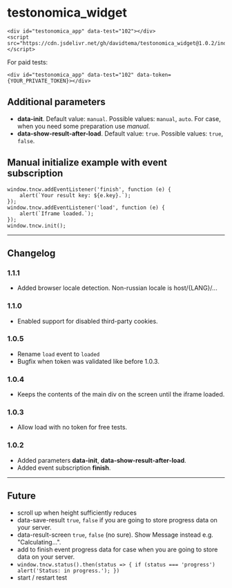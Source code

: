 # testonomica_widget

    <div id="testonomica_app" data-test="102"></div>
    <script src="https://cdn.jsdelivr.net/gh/davidtema/testonomica_widget@1.0.2/index.min.js"></script>

For paid tests:

    <div id="testonomica_app" data-test="102" data-token={YOUR_PRIVATE_TOKEN}></div>

Additional parameters
---

- **data-init**. Default value: `manual`. Possible values: `manual`, `auto`. For case, when you need some preparation
  use *manual*.
- **data-show-result-after-load**. Default value: `true`. Possible values: `true`, `false`.

## Manual initialize example with event subscription

    window.tncw.addEventListener('finish', function (e) {
        alert(`Your result key: ${e.key}.`);
    });
    window.tncw.addEventListener('load', function (e) {
        alert(`Iframe loaded.`);
    });
    window.tncw.init();

---

Changelog
---

### 1.1.1

- Added browser locale detection. Non-russian locale is host/{LANG}/...

### 1.1.0

- Enabled support for disabled third-party cookies.

### 1.0.5

- Rename `load` event to `loaded`
- Bugfix when token was validated like before 1.0.3.

### 1.0.4

- Keeps the contents of the main div on the screen until the iframe loaded.

### 1.0.3

- Allow load with no token for free tests.

### 1.0.2

- Added parameters **data-init**, **data-show-result-after-load**.
- Added event subscription **finish**.

---

Future
---

- scroll up when height sufficiently reduces
- data-save-result `true`, `false` if you are going to store progress data on your server.
- data-result-screen `true`, `false` (no sure). Show Message instead e.g. "Calculating...".
- add to finish event progress data for case when you are going to store data on your server.
- `window.tncw.status().then(status => { if (status === 'progress') alert('Status: in progress.'); })`
- start / restart test

